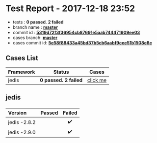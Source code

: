# Test Report - 2017-12-18 23:52

- tests  : **0 passed**. **2 failed**
- branch name : **[master](https://github.com/apache/incubator-skywalking/tree/master)**
- commit id : **[5319d72f3f36954cb87691e5aab744471909ee03](https://github.com/apache/incubator-skywalking/commit/5319d72f3f36954cb87691e5aab744471909ee03)**
- cases branch: **[master](https://github.com/SkywalkingTest/skywalking-autotest-scenarios/tree/master)**
- cases commit id: **[5e58f88433a45bd37b5cb6aabf9cee51b1508e8c](https://github.com/SkywalkingTest/skywalking-autotest-scenarios/commit/5e58f88433a45bd37b5cb6aabf9cee51b1508e8c)**

## Cases List

| Framework | Status | Cases|
|:-----|:-----:|:-----:|
|jedis | **0 passed. 2 failed**| [click me](#jedis ) |

## jedis 

### 
|  Version     | Passed | Failed|
|:------------- |:-------:|:-----:|
| jedis -2.8.2  | |:heavy_check_mark:|
| jedis -2.9.0  | |:heavy_check_mark:|

